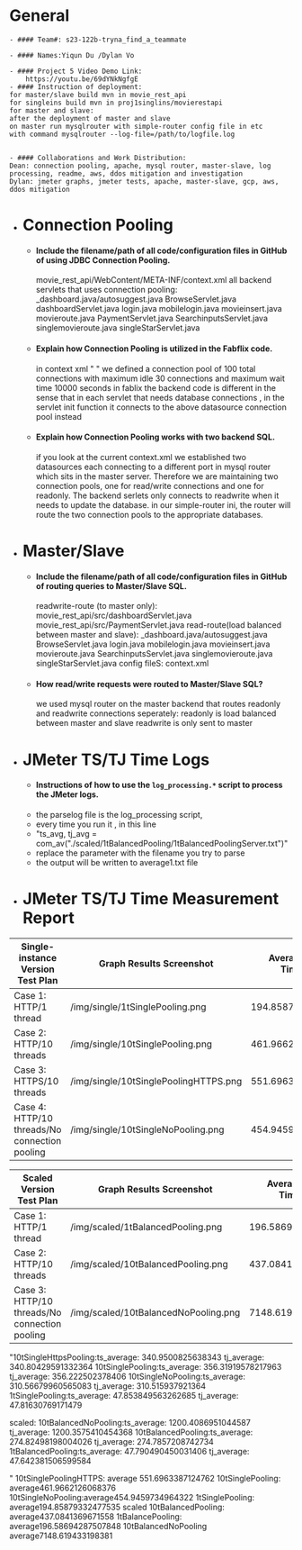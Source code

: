 # General

    - #### Team#: s23-122b-tryna_find_a_teammate

    - #### Names:Yiqun Du /Dylan Vo

    - #### Project 5 Video Demo Link:
        https://youtu.be/69dYNkNgfgE
    - #### Instruction of deployment:
    for master/slave build mvn in movie_rest_api
    for singleins build mvn in proj1singlins/movierestapi
    for master and slave:
    after the deployment of master and slave
    on master run mysqlrouter with simple-router config file in etc
    with command mysqlrouter --log-file=/path/to/logfile.log
    

    - #### Collaborations and Work Distribution:
    Dean: connection pooling, apache, mysql router, master-slave, log processing, readme, aws, ddos mitigation and investigation
    Dylan: jmeter graphs, jmeter tests, apache, master-slave, gcp, aws, ddos mitigation
- # Connection Pooling

  - #### Include the filename/path of all code/configuration files in GitHub of using JDBC Connection Pooling.

    movie_rest_api/WebContent/META-INF/context.xml
    all backend servlets that uses connection pooling:
    \_dashboard.java/autosuggest.java
    BrowseServlet.java
    dashboardServlet.java
    login.java
    mobilelogin.java
    movieinsert.java
    movieroute.java
    PaymentServlet.java
    SearchinputsServlet.java
    singlemovieroute.java
    singleStarServlet.java

  - #### Explain how Connection Pooling is utilized in the Fabflix code.

    in context xml
    " <Resource name="jdbc/moviedb"
              auth="Container"
              driverClassName="com.mysql.cj.jdbc.Driver"
              factory="org.apache.tomcat.jdbc.pool.DataSourceFactory"
              maxTotal="100" maxIdle="30" maxWaitMillis="10000"
              type="javax.sql.DataSource"
              username="**"
              password="*****"
              url="jdbc:mysql://localhost:3306/moviedb?allowMultiQueries=true&amp;autoReconnect=true&amp;allowPublicKeyRetrieval=true&amp;useSSL=false&amp;cachePrepStmts=true"/>
    "
    we defined a connection pool of 100 total connections with maximum idle 30 connections and maximum wait time 10000 seconds
    in fablix the backend code is different in the sense that in each servlet that needs database connections , in the servlet init function it connects to the above datasource connection pool instead

  - #### Explain how Connection Pooling works with two backend SQL.
    if you look at the current context.xml
    we established two datasources each connecting to a different port in mysql router which sits in the master server.
    Therefore we are maintaining two connection pools, one for read/write connections and one for readonly.
    The backend serlets only connects to readwrite when it needs to update the database.
    in our simple-router ini, the router will route the two connection pools to the appropriate databases.

- # Master/Slave

  - #### Include the filename/path of all code/configuration files in GitHub of routing queries to Master/Slave SQL.

    readwrite-route (to master only):
    movie_rest_api/src/dashboardServlet.java
    movie_rest_api/src/PaymentServlet.java
    read-route(load balanced between master and slave):
    \_dashboard.java/autosuggest.java
    BrowseServlet.java
    login.java
    mobilelogin.java
    movieinsert.java
    movieroute.java
    SearchinputsServlet.java
    singlemovieroute.java
    singleStarServlet.java
    config fileS:
    context.xml

  - #### How read/write requests were routed to Master/Slave SQL?
    we used mysql router on the master backend
    that routes readonly and readwrite connections seperately:
    readonly is load balanced between master and slave
    readwrite is only sent to master

- # JMeter TS/TJ Time Logs
 
  - #### Instructions of how to use the `log_processing.*` script to process the JMeter logs.
  - the parselog file is the log_processing script, 
  - every time you run it , in this line 
  - "ts_avg, tj_avg = com_av("./scaled/1tBalancedPooling/1tBalancedPoolingServer.txt")"
  - replace the parameter with the filename you try to parse
  - the output will be written to average1.txt file 

- # JMeter TS/TJ Time Measurement Report

| **Single-instance Version Test Plan**         | **Graph Results Screenshot** | **Average Query Time(ms)** | **Average Search Servlet Time(ms)** | **Average JDBC Time(ms)** | **Analysis** |
| --------------------------------------------- | ---------------------------- | -------------------------- | ----------------------------------- | ------------------------- | ------------ |
| Case 1: HTTP/1 thread                         | /img/single/1tSinglePooling.png   | 194.85879332477535                         | 47.853849563262685                                  | 47.81630769171479                        | ??           |
| Case 2: HTTP/10 threads                       | /img/single/10tSinglePooling.png   | 461.9662126068376                         | 356.31919578217963                                  | 356.222502378406                        | ??           |
| Case 3: HTTPS/10 threads                      | /img/single/10tSinglePoolingHTTPS.png   | 551.6963387124762                         | 340.9500825638343                                  | 340.80429591332364                        | ??           |
| Case 4: HTTP/10 threads/No connection pooling | /img/single/10tSingleNoPooling.png   | 454.9459734964322                         | 310.56679960565083                                  | 310.515937921364                        | ??           |

| **Scaled Version Test Plan**                  | **Graph Results Screenshot** | **Average Query Time(ms)** | **Average Search Servlet Time(ms)** | **Average JDBC Time(ms)** | **Analysis** |
| --------------------------------------------- | ---------------------------- | -------------------------- | ----------------------------------- | ------------------------- | ------------ |
| Case 1: HTTP/1 thread                         | /img/scaled/1tBalancedPooling.png   | 196.58694287507848                         | 47.790490450031406                                  | 47.642381506599584                        | ??           |
| Case 2: HTTP/10 threads                       | /img/scaled/10tBalancedPooling.png   | 437.0841369671558                         | 274.82498198004026                                  | 274.7857208742734                        | ??           |
| Case 3: HTTP/10 threads/No connection pooling | /img/scaled/10tBalancedNoPooling.png   | 7148.619433198381                         | 1200.4086951044587                                  | 1200.3575410454368                        |

"10tSingleHttpsPooling:ts_average: 340.9500825638343 tj_average: 340.80429591332364
10tSinglePooling:ts_average: 356.31919578217963 tj_average: 356.222502378406
10tSingleNoPooling:ts_average: 310.56679960565083 tj_average: 310.515937921364
1tSinglePooling:ts_average: 47.853849563262685 tj_average: 47.81630769171479

scaled:
10tBalancedNoPooling:ts_average: 1200.4086951044587 tj_average: 1200.3575410454368
10tBalancedPooling:ts_average: 274.82498198004026 tj_average: 274.7857208742734
1tBalancedPooling:ts_average: 47.790490450031406 tj_average: 47.642381506599584

"
10tSinglePoolingHTTPS: average 551.6963387124762
10tSinglePooling: average461.9662126068376
10tSingleNoPooling:average454.9459734964322
1tSinglePooling: average194.85879332477535
scaled
10tBalancedPooling: average437.0841369671558
1tBalancePooling: average196.58694287507848
10tBalancedNoPooling average7148.619433198381
